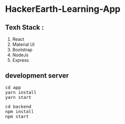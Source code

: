 # HackerEarth-Learning-App


## Texh Stack :

1. React 
2. Material UI
3. Bootstrap
4. NodeJs
5. Express

## development server


<pre>
cd app
yarn install
yarn start
</pre>

<pre>
cd backend
npm install
npm start
</pre>